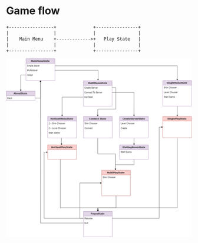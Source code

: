 # Game flow

```
+-----------------+              +----------------+
|                 |              |                |
|    Main Menu    +------------->+   Play State   |
|                 |              |                |
+-----------------+              +----------------+
```

![Flowchart](ArkanoidStateFlow.png)